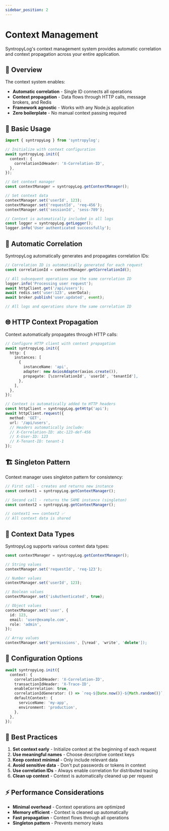 ```yaml
---
sidebar_position: 2
---
```


# Context Management

SyntropyLog's context management system provides automatic correlation and context propagation across your entire application.

## 🎯 Overview

The context system enables:
- **Automatic correlation** - Single ID connects all operations
- **Context propagation** - Data flows through HTTP calls, message brokers, and Redis
- **Framework agnostic** - Works with any Node.js application
- **Zero boilerplate** - No manual context passing required

## 🚀 Basic Usage

```typescript
import { syntropyLog } from 'syntropylog';

// Initialize with context configuration
await syntropyLog.init({
  context: {
    correlationIdHeader: 'X-Correlation-ID',
  },
});

// Get context manager
const contextManager = syntropyLog.getContextManager();

// Set context data
contextManager.set('userId', 123);
contextManager.set('requestId', 'req-456');
contextManager.set('sessionId', 'sess-789');

// Context is automatically included in all logs
const logger = syntropyLog.getLogger();
logger.info('User authenticated successfully');
```

## 🔗 Automatic Correlation

SyntropyLog automatically generates and propagates correlation IDs:

```typescript
// Correlation ID is automatically generated for each request
const correlationId = contextManager.getCorrelationId();

// All subsequent operations use the same correlation ID
logger.info('Processing user request');
await httpClient.get('/api/users');
await redis.set('user:123', userData);
await broker.publish('user.updated', event);

// All logs and operations share the same correlation ID
```

## 🌐 HTTP Context Propagation

Context automatically propagates through HTTP calls:

```typescript
// Configure HTTP client with context propagation
await syntropyLog.init({
  http: {
    instances: [
      {
        instanceName: 'api',
        adapter: new AxiosAdapter(axios.create()),
        propagate: [\correlationId', 'userId', 'tenantId'],
      },
    ],
  },
});

// Context is automatically added to HTTP headers
const httpClient = syntropyLog.getHttp('api');
await httpClient.request({
  method: 'GET',
  url: '/api/users',
  // Headers automatically include:
  // X-Correlation-ID: abc-123-def-456
  // X-User-ID: 123
  // X-Tenant-ID: tenant-1
});
```

## 🏗️ Singleton Pattern

Context manager uses singleton pattern for consistency:

```typescript
// First call - creates and returns new instance
const context1 = syntropyLog.getContextManager();

// Second call - returns the SAME instance (singleton)
const context2 = syntropyLog.getContextManager();

// context1 === context2 ✅
// All context data is shared
```

## 🎯 Context Data Types

SyntropyLog supports various context data types:

```typescript
const contextManager = syntropyLog.getContextManager();

// String values
contextManager.set('requestId', 'req-123');

// Number values
contextManager.set('userId', 123);

// Boolean values
contextManager.set('isAuthenticated', true);

// Object values
contextManager.set('user', {
  id: 123,
  email: 'user@example.com',
  role: 'admin',
});

// Array values
contextManager.set('permissions', [\read', 'write', 'delete']);
```

## 🔧 Configuration Options

```typescript
await syntropyLog.init({
  context: {
    correlationIdHeader: 'X-Correlation-ID',
    transactionIdHeader: 'X-Trace-ID',
    enableCorrelation: true,
    correlationIdGenerator: () => `req-${Date.now()}-${Math.random()}`,
    defaultContext: {
      serviceName: 'my-app',
      environment: 'production',
    },
  },
});
```

## 🎯 Best Practices

1. **Set context early** - Initialize context at the beginning of each request
2. **Use meaningful names** - Choose descriptive context keys
3. **Keep context minimal** - Only include relevant data
4. **Avoid sensitive data** - Don't put passwords or tokens in context
5. **Use correlation IDs** - Always enable correlation for distributed tracing
6. **Clean up context** - Context is automatically cleaned up per request

## ⚡ Performance Considerations

- **Minimal overhead** - Context operations are optimized
- **Memory efficient** - Context is cleaned up automatically
- **Fast propagation** - Context flows through all operations
- **Singleton pattern** - Prevents memory leaks
